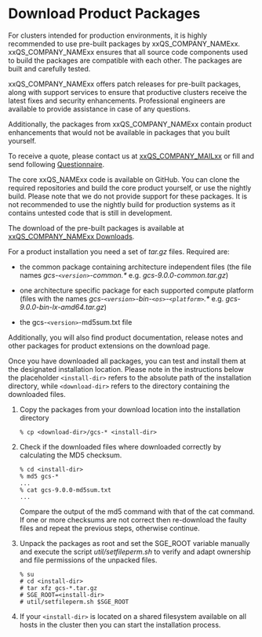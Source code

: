 # Download Product Packages

For clusters intended for production environments, it is highly recommended to use pre-built packages by xxQS_COMPANY_NAMExx. xxQS_COMPANY_NAMExx ensures that all source code components used to build the packages are compatible with each other. The packages are built and carefully tested.

xxQS_COMPANY_NAMExx offers patch releases for pre-built packages, along with support services to ensure that productive clusters receive the latest fixes and security enhancements. Professional engineers are available to provide assistance in case of any questions.

Additionally, the packages from xxQS_COMPANY_NAMExx contain product enhancements that would not be available in packages that you built yourself.

To receive a quote, please contact us at [xxQS_COMPANY_MAILxx](mailto:xxQS_COMPANY_MAILxx) or fill and send following [Questionnaire](https://www.hpc-gridware.com/quote/).

The core xxQS_NAMExx code is available on GitHub. You can clone the required repositories and build the core product yourself, or use the nightly build. Please note that we do not provide support for these packages. It is not recommended to use the nightly build for production systems as it contains untested code that is still in development.

The download of the pre-built packages is available at [xxQS_COMPANY_NAMExx Downloads](https://www.hpc-gridware.com/download-main).

For a product installation you need a set of *tar.gz* files. Required are:

* the common package containing architecture independent files (the file names *gcs-`<version>`-common.\** e.g. *gcs-9.0.0-common.tar.gz*)

* one architecture specific package for each supported compute platform (files with the names *gcs-`<version>`-bin-`<os>`-`<platform>`.\** e.g. *gcs-9.0.0-bin-lx-amd64.tar.gz*)

* the gcs-`<version>`-md5sum.txt file

Additionally, you will also find product documentation, release notes and other packages for product extensions on the download page.

Once you have downloaded all packages, you can test and install them at the designated installation location. Please note in the instructions below the placeholder `<install-dir>` refers to the absolute path of the installation directory, while `<download-dir>` refers to the directory containing the downloaded files.

1. Copy the packages from your download location into the installation directory

    ```
    % cp <download-dir>/gcs-* <install-dir>
    ```

2. Check if the downloaded files where downloaded correctly by calculating the MD5 checksum. 

    ```
    % cd <install-dir>
    % md5 gcs-*
    ...
    % cat gcs-9.0.0-md5sum.txt
    ...
    ```
   
    Compare the output of the md5 command with that of the cat command. If one or more checksums are not correct then re-download the faulty files and repeat the previous steps, otherwise continue.

3. Unpack the packages as root and set the SGE_ROOT variable manually and execute the script *util/setfileperm.sh* to verify and adapt ownership and file permissions of the unpacked files.

    ```
    % su
    # cd <install-dir>
    # tar xfz gcs-*.tar.gz
    # SGE_ROOT=<install-dir>
    # util/setfileperm.sh $SGE_ROOT
    ```
   
4. If your `<install-dir>` is located on a shared filesystem available on all hosts in the cluster then you can start the installation process.

[//]: # (Eeach file has to end with two empty lines)


